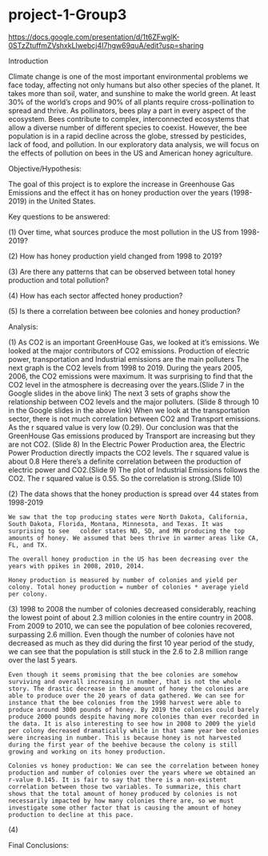 # project-1-Group3

https://docs.google.com/presentation/d/1t6ZFwglK-0STzZtuffmZVshxkLIwebcj4I7hgw69quA/edit?usp=sharing

Introduction

Climate change is one of the most important environmental problems we face today, affecting not only humans but also other species of the planet. It takes more than soil, water, and sunshine to make the world green. At least 30% of the world’s crops and 90% of all plants require cross-pollination to spread and thrive. As pollinators, bees play a part in every aspect of the ecosystem. Bees contribute to complex, interconnected ecosystems that allow a diverse number of different species to coexist. However, the bee population is in a rapid decline across the globe, stressed by pesticides, lack of food, and pollution. In our exploratory data analysis, we will focus on the effects of pollution on bees in the US and American honey agriculture.


Objective/Hypothesis:

The goal of this project is to explore the increase in Greenhouse Gas Emissions and the effect it has on honey production over the years (1998-2019) in the United States.


Key questions to be answered:

(1) Over time, what sources produce the most pollution in the US from 1998-2019?  

(2) How has honey production yield changed from 1998 to 2019?

(3) Are there any patterns that can be observed between total honey production and total pollution?

(4) How has each sector affected honey production? 

(5) Is there a correlation between bee colonies and honey production?



Analysis:
 
(1) As CO2 is an important GreenHouse Gas, we looked at it’s emissions.
    We looked at the major contributors of CO2 emissions. Production of electric power, transportation and Industrial emissions are the main polluters
    The next graph is the CO2 levels from 1998 to 2019. During the years 2005, 2006, the CO2 emissions were maximum. It was surprising to find that the CO2 level in       the atmosphere is decreasing over the years.(Slide 7 in the Google slides in the above link)
    The next 3 sets of graphs show the relationship between CO2 levels and the major polluters. (Slide 8 through 10 in the Google slides in the above link)
    When we look at the transportation sector, there is not much correlation between CO2 and Transport emissions. As the r squared value is very low (0.29).  Our           conclusion was that the GreenHouse Gas emissions produced by Transport are increasing but they are not CO2. (Slide 8)
    In the Electric Power Production area, the Electric Power Production directly impacts  the CO2 levels. The r squared value is about 0.8 Here there’s a definite
    correlation between the production of electric power and CO2.(Slide 9)
    The plot of Industrial Emissions follows the CO2. The r squared value is 0.55. So the correlation is strong.(Slide 10)


(2) The data shows that the honey production is spread over 44 states from 1998-2019 

    We saw that the top producing states were North Dakota, California, South Dakota, Florida, Montana, Minnesota, and Texas. It was surprising to see   colder states ND, SD, and MN producing the top amounts of honey. We assumed that bees thrive in warmer areas like CA, FL, and TX.
    
    The overall honey production in the US has been decreasing over the years with ppikes in 2008, 2010, 2014.
    
    Honey production is measured by number of colonies and yield per colony. Total honey production = number of colonies * average yield per colony.    
  
  
(3) 1998 to 2008 the number of colonies decreased considerably, reaching the lowest point of about 2.3 million colonies in the entire country in 2008. From 2009 to 2010, we can see the population of bee colonies recovered, surpassing 2.6 million. Even though the number of colonies have not decreased as much as they did during the first 10 year period of the study, we can see that the population is still stuck in the 2.6 to 2.8 million range over the last 5 years. 

    Even though it seems promising that the bee colonies are somehow surviving and overall increasing in number, that is not the whole story. The drastic decrease in the amount of honey the colonies are able to produce over the 20 years of data gathered. We can see for instance that the bee colonies from the 1998 harvest were able to produce around 3000 pounds of honey. By 2019 the colonies could barely produce 2000 pounds despite having more colonies than ever recorded in the data. It is also interesting to see how in 2008 to 2009 the yield per colony decreased dramatically while in that same year bee colonies were increasing in number. This is because honey is not harvested  during the first year of the beehive because the colony is still growing and working on its honey production.
    
    Colonies vs honey production: We can see the correlation between honey production and number of colonies over the years where we obtained an r-value 0.145. It is fair to say that there is a non-existent correlation between those two variables. To summarize, this chart shows that the total amount of honey produced by colonies is not necessarily impacted by how many colonies there are, so we must investigate some other factor that is causing the amount of honey production to decline at this pace.
    
    
(4)    


Final Conclusions:


